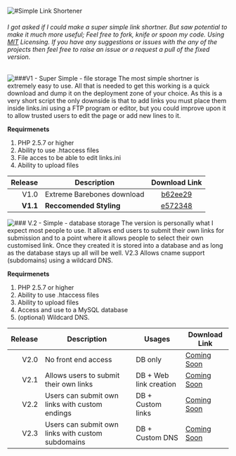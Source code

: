 ![#Simple Link Shortener](http://puu.sh/9Ym1a/3ebd4c8fca.png)
###### I got asked if I could make a super simple link shortner. But saw potential to make it much more useful; Feel free to fork, knife or spoon my code.  Using [MIT](http://opensource.org/licenses/MIT) Licensing. If you have any suggestions or issues with the any of the projects then feel free to raise an issue or a request a pull of the fixed version.


![###V1 - Super Simple - file storage](http://puu.sh/9Yniy/b71d20e1ee.png)
The most simple shortner is extremely easy to use. All that is needed to get this working is a quick download and dump it on the deployment zone of your choice. As this is a very short script the only downside is that to add links you must place them inside links.ini using a FTP program or editor, but you could improve upon it to allow trusted users to edit the page or add new lines to it.

**Requirmenets**

1. PHP 2.5.7 or higher
2. Ability to use .htaccess files
3. File acces to be able to edit links.ini
4. Ability to upload files


| Release | Description                 | Download Link   |
| -------:| --------------------------- |:-----------------:|
| V1.0    | Extreme Barebones download  |[b62ee29](https://github.com/LukeXF/SimpleLinkShortener/releases/tag/V1.0)    |
| **V1.1**| **Reccomended Styling**     |[e572348](https://github.com/LukeXF/SimpleLinkShortener/releases/tag/V1.1)    |

![### V.2 - Simple - database storage](http://puu.sh/9YoVJ/4395ce7be1.png)
The version is personally what I expect most people to use. It allows end users to submit their own links for submission and to a point where it allows people to select their own customised link. Once they created it is stored into a database and as long as the database stays up all will be well. V2.3 Allows cname support (subdomains) using a wildcard DNS.


**Requirmenets**

1. PHP 2.5.7 or higher
2. Ability to use .htaccess files
3. Ability to upload files
4. Access and use to a MySQL database
4. (optional) Wildcard DNS.


| Release | Description                                       | Usages                 | Download Link   |
| -------:| ------------------------------------------------- |----------------------  |-----------------|
| V2.0    | No front end access                               | DB only                |[Coming Soon](https://github.com/LukeXF/SimpleLinkShortener/releases/tag/V2.0)                                   |
| V2.1    | Allows users to submit their own links            | DB + Web link creation |[Coming Soon](https://github.com/LukeXF/SimpleLinkShortener/releases/tag/V2.1)                                   |
| V2.2    | Users can submit own links with custom endings    | DB + Custom links      |[Coming Soon](https://github.com/LukeXF/SimpleLinkShortener/releases/tag/V2.2)                                   |
| V2.3    | Users can submit own links with custom subdomains | DB + Custom DNS        |[Coming Soon](https://github.com/LukeXF/SimpleLinkShortener/releases/tag/V2.3)                                   |
